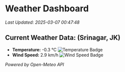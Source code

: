 
# Weather Dashboard

_Last Updated: 2025-03-07 00:47:48_

## Current Weather Data: (Srinagar, JK)
- **Temperature:** -0.3 °C ![Temperature Badge](https://img.shields.io/badge/Temperature-Low%20Temp-blue)
- **Wind Speed:** 2.9 km/h ![Wind Speed Badge](https://img.shields.io/badge/Wind%20Speed-Light%20Wind-blue)

*Powered by Open-Meteo API*

